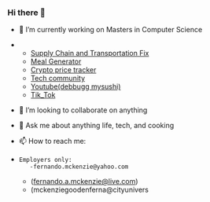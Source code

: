 ### Hi there 👋

- 🔭 I’m currently working on Masters in Computer Science
-  - [Supply Chain and Transportation Fix](https://github.com/fmckenzie05/Supply-Chain-and-Transportation-Fix)
   - [Meal Generator](https://github.com/fmckenzie05/meal-generator)
   - [Crypto price tracker](https://github.com/fmckenzie05/crypto_price_ticker)
   - [Tech community](https://www.reddit.com/r/TechHive/)
   - [Youtube(debbugg mysushi)](https://www.youtube.com/channel/UChVU8dfXy91szlgnsgo_SdA)
   - [Tik_Tok](https://www.tiktok.com/@cyber_bum966)

- 👯 I’m looking to collaborate on anything
- 💬 Ask me about anything life, tech, and cooking
- 📫 How to reach me:
-     Employers only:
         -fernando.mckenzie@yahoo.com
   - (fernando.a.mckenzie@live.com) 
   - (mckenziegoodenferna@cityunivers
